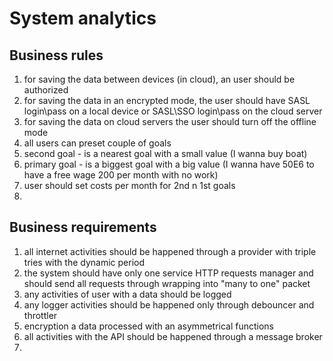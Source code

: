 # System analytics

## Business rules

1. for saving the data between devices (in cloud), an user should be authorized
2. for saving the data in an encrypted mode, the user should have SASL login\pass on a local device or SASL\SSO login\pass on the cloud server
3. for saving the data on cloud servers the user should turn off the offline mode
4. all users can preset couple of goals
5. second goal - is a nearest goal with a small value (I wanna buy boat)
6. primary goal - is a biggest goal with a big value (I wanna have 50E6 to have a free wage 200 per month with no work)
7. user should set costs per month for 2nd n 1st goals
8. 


## Business requirements

1. all internet activities should be happened through a provider with triple tries with the dynamic period
2. the system should have only one service HTTP requests manager and should send all requests through wrapping into "many to one" packet
3. any activities of user with a data should be logged
4. any logger activities should be happened only through debouncer and throttler
5. encryption a data processed with an asymmetrical functions
6. all activities with the API should be happened through a message broker
7. 
